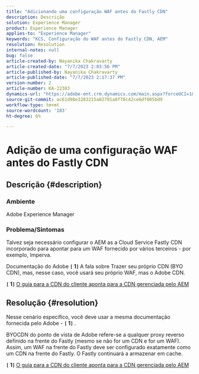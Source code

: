 ```yaml
---
title: "Adicionando uma configuração WAF antes do Fastly CDN"
description: Descrição
solution: Experience Manager
product: Experience Manager
applies-to: "Experience Manager"
keywords: "KCS, Configuração do WAF antes do Fastly CDN, AEM"
resolution: Resolution
internal-notes: null
bug: false
article-created-by: Nayanika Chakravarty
article-created-date: "7/7/2023 2:03:56 PM"
article-published-by: Nayanika Chakravarty
article-published-date: "7/7/2023 2:17:37 PM"
version-number: 2
article-number: KA-22383
dynamics-url: "https://adobe-ent.crm.dynamics.com/main.aspx?forceUCI=1&pagetype=entityrecord&etn=knowledgearticle&id=0c3b2f16-cf1c-ee11-8f6e-6045bd006ce9"
source-git-commit: ac61d98e3283215a02791a0f76c42ce6df005bd9
workflow-type: tm+mt
source-wordcount: '183'
ht-degree: 6%

---
```


# Adição de uma configuração WAF antes do Fastly CDN

## Descrição {#description}


### Ambiente

Adobe Experience Manager

### Problema/Sintomas

Talvez seja necessário configurar o AEM as a Cloud Service Fastly CDN incorporado para apontar para um WAF fornecido por vários terceiros - por exemplo, Imperva.

Documentação do Adobe <b>`[` 1`]` </b> A fala sobre Trazer seu próprio CDN (BYO CDN), mas, nesse caso, você usará seu próprio WAF, mas o Adobe CDN.

<b>`[` 1`]` </b> [O guia para a CDN do cliente aponta para a CDN gerenciada pelo AEM](https://experienceleague.adobe.com/docs/experience-manager-cloud-service/content/implementing/content-delivery/cdn.html#point-to-point-CDN)


## Resolução {#resolution}


Nesse cenário específico, você deve usar a mesma documentação fornecida pelo Adobe - <b>`[` 1`]` </b>.

BYOCDN do ponto de vista de Adobe refere-se a qualquer proxy reverso definido na frente do Fastly (mesmo se não for um CDN e for um WAF). Assim, um WAF na frente do Fastly deve ser configurado exatamente como um CDN na frente do Fastly. O Fastly continuará a armazenar em cache.

<b>`[` 1`]` </b> [O guia para a CDN do cliente aponta para a CDN gerenciada pelo AEM](https://experienceleague.adobe.com/docs/experience-manager-cloud-service/content/implementing/content-delivery/cdn.html#point-to-point-CDN)
